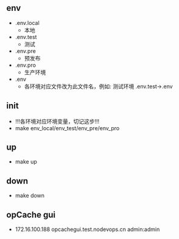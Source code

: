 ## env
- .env.local
	- 本地
- .env.test
	- 测试
- .env.pre
	- 预发布
- .env.pro
	- 生产环境	
- .env
	- 各环境对应文件改为此文件名，例如: 测试环境 .env.test->.env

## init 
- !!!各环境对应环境变量，切记这步!!!
- make env_local/env_test/env_pre/env_pro

## up
- make up

## down
- make down
	

## opCache gui
- 172.16.100.188 opcachegui.test.nodevops.cn admin:admin				